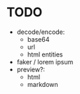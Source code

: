 # TODO

- decode/encode:
  - base64
  - url
  - html entities
- faker / lorem ipsum
- preview?:
  - html
  - markdown
